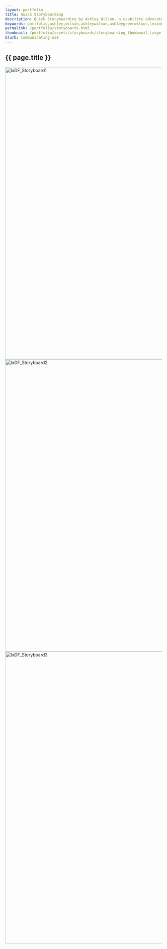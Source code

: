 ```yaml
---
layout: portfolio
title: Quick Storyboarding
description: Quick Storyboarding by Ashley Wilson, a usability advocate and programmer in Lexington, KY.
keywords: portfolio,ashley,wilson,ashleywilson,ashleygreerwilson,lexington,kentucky,ky
permalink: /portfolio/storyboards.html
thumbnail: /portfolio/assets/storyboards/storyboarding_thumbnail_large.png
blurb: Communicating use
---
```


## {{ page.title }}

<img src="{{ site.baseurl }}/portfolio/assets/storyboards/IxDF_Storyboard1.jpg" alt="IxDF_Storyboard1" width="940" />
<img src="{{ site.baseurl }}/portfolio/assets/storyboards/IxDF_Storyboard2.jpg" alt="IxDF_Storyboard2" width="940" />
<img src="{{ site.baseurl }}/portfolio/assets/storyboards/IxDF_Storyboard3.jpg" alt="IxDF_Storyboard3" width="940" />
